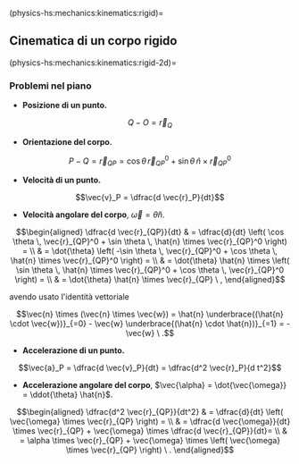 (physics-hs:mechanics:kinematics:rigid)=
## Cinematica di un corpo rigido

(physics-hs:mechanics:kinematics:rigid-2d)=
### Problemi nel piano

- **Posizione di un punto.** 

$$Q - O = \vec{r}_Q$$

- **Orientazione del corpo.**

$$P - Q = \vec{r}_{QP} = \cos \theta \, \vec{r}_{QP}^0 + \sin \theta \, \hat{n} \times \vec{r}_{QP}^0$$

- **Velocità di un punto.**

$$\vec{v}_P = \dfrac{d \vec{r}_P}{dt}$$

- **Velocità angolare del corpo**, $\vec{\omega} = \dot{\theta} \hat{n}$.

$$\begin{aligned}
  \dfrac{d \vec{r}_{QP}}{dt} 
  & = \dfrac{d}{dt} \left(  \cos \theta \, \vec{r}_{QP}^0 + \sin \theta \, \hat{n} \times \vec{r}_{QP}^0 \right) = \\
  & = \dot{\theta} \left( -\sin \theta \, \vec{r}_{QP}^0 + \cos \theta \, \hat{n} \times \vec{r}_{QP}^0 \right) = \\
  & = \dot{\theta} \hat{n} \times \left( \sin \theta \, \hat{n} \times \vec{r}_{QP}^0 + \cos \theta \, \vec{r}_{QP}^0 \right) = \\
  & = \dot{\theta} \hat{n} \times \vec{r}_{QP} \ ,
\end{aligned}$$ 

avendo usato l'identità vettoriale 

$$\vec{n} \times (\vec{n} \times \vec{w}) = \hat{n} \underbrace{(\hat{n} \cdot \vec{w})}_{=0} - \vec{w} \underbrace{(\hat{n} \cdot \hat{n})}_{=1} = - \vec{w} \ .$$

- **Accelerazione di un punto.**

$$\vec{a}_P = \dfrac{d \vec{v}_P}{dt} = \dfrac{d^2 \vec{r}_P}{d t^2}$$

- **Accelerazione angolare del corpo**, $\vec{\alpha} = \dot{\vec{\omega}} = \ddot{\theta} \hat{n}$.

$$\begin{aligned}
 \dfrac{d^2 \vec{r}_{QP}}{dt^2}
   & = \dfrac{d}{dt} \left( \vec{\omega} \times \vec{r}_{QP} \right) = \\
   & = \dfrac{d \vec{\omega}}{dt} \times \vec{r}_{QP} + \vec{\omega} \times \dfrac{d \vec{r}_{QP}}{dt}= \\
   & = \alpha \times \vec{r}_{QP} + \vec{\omega} \times \left( \vec{\omega} \times \vec{r}_{QP} \right) \ .
\end{aligned}$$ 





